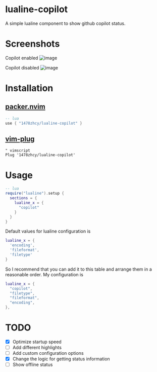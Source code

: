 # lualine-copilot

A simple lualine component to show github copilot status.

# Screenshots

Copilot enabled
![image](https://user-images.githubusercontent.com/61115159/155043869-2d6f836d-1fee-4635-9910-65b9bd81fddd.png)

Copilot disabled
![image](https://user-images.githubusercontent.com/61115159/155043897-9d9976ee-d763-46ac-87eb-37a2461672c6.png)

# Installation

## [packer.nvim](https://github.com/wbthomason/packer.nvim)
```lua
-- lua
use { "1478zhcy/lualine-copilot" }
```

## [vim-plug](https://github.com/junegunn/vim-plug)
```vim
" vimscript
Plug '1478zhcy/lualine-copilot'
```

# Usage
```lua
-- lua
require("lualine").setup {
  sections = {
    lualine_x = {
      "copilot"
    }
  }
}
```
Default values for lualine configuration is
```lua
lualine_x = {
  'encoding',
  'fileformat',
  'filetype'
}
```
So I recommend that you can add it to this table and arrange them in a reasonable order. My configuration is
```lua
lualine_x = {
  "copilot",
  "filetype",
  "fileformat",
  "encoding",
},
```

# TODO
- [x] Optimize startup speed
- [ ] Add different highlights
- [ ] Add custom configuration options
- [x] Change the logic for getting status information
- [ ] Show offline status
